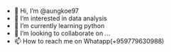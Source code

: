 - 👋 Hi, I’m @aungkoe97
- 👀 I’m interested in data analysis
- 🌱 I’m currently learning python
- 💞️ I’m looking to collaborate on ...
- 📫 How to reach me on Whatapp(+959779630988)

<!---
aungkoe97/aungkoe97 is a ✨ special ✨ repository because its `README.md` (this file) appears on your GitHub profile.
You can click the Preview link to take a look at your changes.
--->

